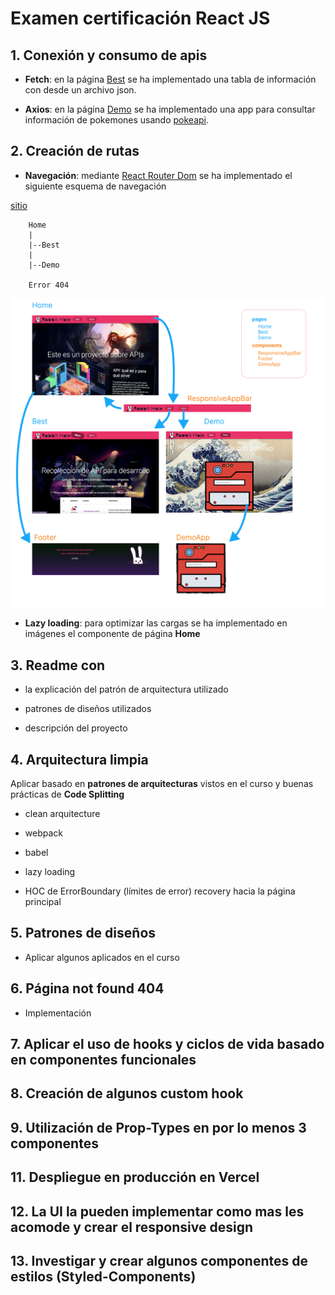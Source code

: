 # Examen certificación React JS

## 1. Conexión y consumo de apis

- **Fetch**: en la página [Best](https://rabbithole-rho.vercel.app/best)
se ha implementado una tabla de información con desde un archivo json.

- **Axios**: en la página [Demo](https://rabbithole-rho.vercel.app/demo)
se ha implementado una app para consultar información de pokemones usando [pokeapi](https://pokeapi.co/).

## 2. Creación de rutas

- **Navegación**: mediante [React Router Dom](https://v5.reactrouter.com/web/guides/quick-start)
se ha implementado el siguiente esquema de navegación

[sitio](https://rabbithole-rho.vercel.app/best)

        Home
        |
        |--Best
        |
        |--Demo

        Error 404

<kbd style="width:80%;">
<img src="./map.png"/>
</kbd>

- **Lazy loading**: para optimizar las cargas se ha implementado en imágenes el componente de página **Home**

## 3. Readme con

- la explicación del patrón de arquitectura utilizado

- patrones de diseños utilizados

- descripción del proyecto

## 4. Arquitectura limpia

Aplicar basado en **patrones de arquitecturas** vistos en el curso y buenas prácticas de **Code Splitting**

- clean arquitecture

- webpack

- babel

- lazy loading

- HOC de ErrorBoundary (límites de error) recovery hacia la página principal

## 5. Patrones de diseños

- Aplicar algunos aplicados en el curso

## 6. Página not found 404

- Implementación

## 7. Aplicar el uso de hooks y ciclos de vida basado en componentes funcionales

## 8. Creación de algunos custom hook

## 9. Utilización de Prop-Types en por lo menos 3 componentes

## 11. Despliegue en producción en Vercel

## 12. La UI la pueden implementar como mas les acomode y crear el responsive design

## 13. Investigar y crear algunos componentes de estilos (Styled-Components)
